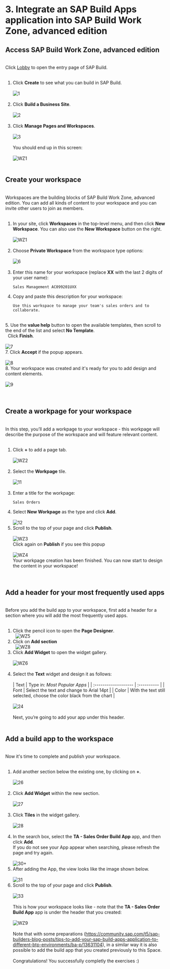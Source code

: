 # 3. Integrate an SAP Build Apps application into SAP Build Work Zone, advanced edition


## Access SAP Build Work Zone, advanced edition  
&nbsp;  
Click [Lobby](https://sap-build-academy-eu10.eu10.build.cloud.sap/lobby) to open the entry page of SAP Build.  
&nbsp;  
1. Click **Create** to see what you can build in SAP Build.  
&nbsp;  
![1](https://media.github.tools.sap/user/67204/files/8a2505b9-cd8f-44a1-80bd-e71f07421dd2)  
&nbsp;  
2. Click **Build a Business Site**.  
&nbsp;  
![2](https://media.github.tools.sap/user/67204/files/5a06270b-9272-4e70-9dc5-9dec3f8e4a9c)  
&nbsp;  
3. Click **Manage Pages and Workspaces**.  
&nbsp;  
![3](https://media.github.tools.sap/user/67204/files/63eaa0f3-3fdf-4af1-8357-d25bb3441840)  
&nbsp;  
You should end up in this screen:  
&nbsp;  
![WZ1](https://media.github.tools.sap/user/20498/files/f26548ca-ca62-490f-be8a-25006b40b911)
&nbsp;  
&nbsp;  
## Create your workspace  
&nbsp;  
Workspaces are the building blocks of SAP Build Work Zone, advanced edition. You can add all kinds of content to your workspace and you can invite other users to join as members.  
&nbsp;  
1. In your site, click **Workspaces** in the top-level menu, and then click **New Workspace**. You can also use the **New Workspace** button on the right.  
&nbsp;  
![WZ1](https://media.github.tools.sap/user/20498/files/babcd093-4dc4-4005-ab05-50e880be78e0)  
&nbsp;  
2. Choose **Private Workspace** from the workspace type options:  
&nbsp;  
![6](https://media.github.tools.sap/user/67204/files/41957fae-1863-48aa-ba64-9703ec9b6118)  
&nbsp;  
3. Enter this name for your workspace (replace **XX** with the last 2 digits of your user name):  
	```
	Sales Management AC099201UXX
	```
4. Copy and paste this description for your workspace: 
	```
	Use this workspace to manage your team's sales orders and to collaborate.
	```
&nbsp;  
5. Use the **value help** button to open the available templates, then scroll to the end of the list and select **No Template**.  
&nbsp;  Click **Finish**.  
&nbsp;  
![7](https://media.github.tools.sap/user/67204/files/ae0f0565-7930-4e8f-933b-7d26c9be44e6)
&nbsp;  
7. Click **Accept** if the popup appears.  
&nbsp;  
![8](https://media.github.tools.sap/user/67204/files/a36b3e32-2627-4297-86a5-97ebcf3b4df3)
&nbsp;  
8. Your workspace was created and it's ready for you to add design and content elements.  
&nbsp;  
![9](https://media.github.tools.sap/user/67204/files/b0203f28-f2f8-4084-a56a-b28883ccd746)  
&nbsp;  
&nbsp;  
## Create a workpage for your workspace  
&nbsp;  
In this step, you’ll add a workpage to your workspace - this workpage will describe the purpose of the workspace and will feature relevant content.  
&nbsp;  
1. Click **+** to add a page tab.  
&nbsp;  
![WZ2](https://media.github.tools.sap/user/20498/files/790b3f0c-7a97-4739-bd71-3ea61a57335a)  
&nbsp;  
2. Select the **Workpage** tile.  
&nbsp;  
![11](https://media.github.tools.sap/user/67204/files/37e47bcb-d5bb-4dcd-89f4-e0ec0d087b40)  
&nbsp;  
3. Enter a title for the workpage: 
	```
	Sales Orders
	```
4. Select **New Workpage** as the type and click **Add**.  
&nbsp;  
![12](https://media.github.tools.sap/user/67204/files/3e34c23c-76ac-4460-a939-098779b023ef)
&nbsp;  
5.  Scroll to the top of your page and click **Publish**.  
&nbsp;  
![WZ3](https://media.github.tools.sap/user/20498/files/8ef981d3-844b-472b-8e46-49f192ee615d)
&nbsp;  
Click again on **Publish** if you see this popup  
&nbsp;  
![WZ4](https://media.github.tools.sap/user/20498/files/e2c169b3-fbea-4178-af9d-9d7e5094b8e4)
&nbsp;  
Your workpage creation has been finished. You can now start to design the content in your workspace!  
&nbsp;  
&nbsp;  
## Add a header for your most frequently used apps  
&nbsp;  
Before you add the build app to your workspace, first add a header for a section where you will add the most frequently used apps.  
&nbsp;  
1. Click the pencil icon to open the **Page Designer**.  
&nbsp; 
![WZ5](https://media.github.tools.sap/user/20498/files/0160d546-ff42-49b0-bfd7-fa6024042fee)
&nbsp; 
2. Click on **Add section**  
&nbsp; 
![WZ8](https://media.github.tools.sap/user/20498/files/61f6925d-e3c7-4d78-9c5f-2268cb976ad2)
&nbsp; 
3. Click **Add Widget** to open the widget gallery.  
&nbsp;  
![WZ6](https://media.github.tools.sap/user/20498/files/b480fb53-5578-40b3-9279-0e48529478b3)  
&nbsp;  
4. Select the **Text** widget and design it as follows:  
&nbsp;  
	| Text | Type in: *Most Popular Apps* |
	| :------------------- | :---------- |
	| Font     | Select the text and change to Arial 14pt   | 
	| Color    | With the text still selected, choose the color black from the chart |  
&nbsp;  
![24](https://media.github.tools.sap/user/67204/files/576343dc-91b8-4189-aa61-e39dd2502148)  
&nbsp;  
Next, you’re going to add your app under this header.  
&nbsp;  
## Add a build app to the workspace  
&nbsp;  
Now it's time to complete and publish your workspace.  
&nbsp;  
1. Add another section below the existing one, by clicking on **+**.  
&nbsp;  
![26](https://media.github.tools.sap/user/67204/files/6a0b0279-8358-4be8-a46f-e90a204c2bf7)  
&nbsp;  
2. Click **Add Widget** within the new section.  
&nbsp;  
![27](https://media.github.tools.sap/user/67204/files/fbc5ccd4-32df-487d-b4ea-617adad0821a)  
&nbsp;  
3. Click **Tiles** in the widget gallery.  
&nbsp;  
![28](https://media.github.tools.sap/user/67204/files/cc9b6f98-4198-4875-9b7b-2e5e51e64c08)  
&nbsp;  
4. In the search box, select the **TA - Sales Order Build App** app, and then click **Add**.  
If you do not see your App appear when searching, please refresh the page and try again.  
&nbsp;  
![30+](https://media.github.tools.sap/user/67204/files/e497702a-ca5d-472d-a42e-5d76b0a71245)
&nbsp;  
5. After adding the App, the view looks like the image shown below.  
&nbsp;  
![31](https://media.github.tools.sap/user/67204/files/cd0f448c-8429-47a2-b4c7-7397cbf3ff90)
&nbsp;  
6. Scroll to the top of your page and click **Publish**.  
&nbsp;  
![33](https://media.github.tools.sap/user/67204/files/12f13a9b-e999-4e8b-8288-5ed32e6ec9ca)  
&nbsp;  
This is how your workspace looks like - note that the **TA - Sales Order Build App** app is under the header that you created:   
&nbsp;  
![WZ9](https://media.github.tools.sap/user/20498/files/afa0ee57-b968-4377-bc37-27f43ca4dfaf)  
&nbsp;  
Note that with some preparations (https://community.sap.com/t5/sap-builders-blog-posts/tips-to-add-your-sap-build-apps-application-to-different-btp-environments/ba-p/13631104), in a similar way it is also possible to add the build app that you created previously to this Space.
&nbsp;  
&nbsp;  
Congratulations! You successfully completly the exercises :)
